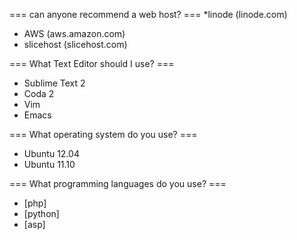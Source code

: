 === can anyone recommend a web host? ===
*linode (linode.com)
* AWS (aws.amazon.com)
* slicehost (slicehost.com)


=== What Text Editor should I use? ===
* Sublime Text 2
* Coda 2
* Vim
* Emacs 

=== What operating system do you use? ===
* Ubuntu 12.04
* Ubuntu 11.10

=== What programming languages do you use? ===
* [php]
* [python]
* [asp]

